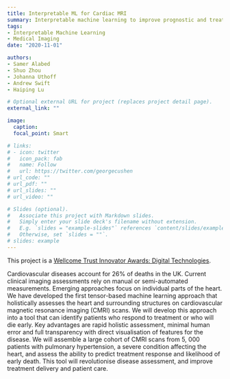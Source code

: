 ```yaml
---
title: Interpretable ML for Cardiac MRI
summary: Interpretable machine learning to improve prognostic and treatment response assessment on cardiac MRI 
tags:
- Interpretable Machine Learning
- Medical Imaging
date: "2020-11-01"

authors:
- Samer Alabed
- Shuo Zhou
- Johanna Uthoff
- Andrew Swift
- Haiping Lu

# Optional external URL for project (replaces project detail page).
external_link: ""

image:
  caption: 
  focal_point: Smart

# links:
# - icon: twitter
#   icon_pack: fab
#   name: Follow
#   url: https://twitter.com/georgecushen
# url_code: ""
# url_pdf: ""
# url_slides: ""
# url_video: ""

# Slides (optional).
#   Associate this project with Markdown slides.
#   Simply enter your slide deck's filename without extension.
#   E.g. `slides = "example-slides"` references `content/slides/example-slides.md`.
#   Otherwise, set `slides = ""`.
# slides: example
---
```


This project is a [Wellcome Trust Innovator Awards: Digital Technologies](https://grantnav.threesixtygiving.org/grant/360G-Wellcome-215799_Z_19_Z).

Cardiovascular diseases account for 26% of deaths in the UK. Current clinical imaging assessments rely on manual or semi-automated measurements. Emerging approaches focus on individual parts of the heart. We have developed the first tensor-based machine learning approach that holistically assesses the heart and surrounding structures on cardiovascular magnetic resonance imaging (CMRI) scans. We will develop this approach into a tool that can identify patients who respond to treatment or who will die early. Key advantages are rapid holistic assessment, minimal human error and full transparency with direct visualisation of features for the disease. We will assemble a large cohort of CMRI scans from 5, 000 patients with pulmonary hypertension, a severe condition affecting the heart, and assess the ability to predict treatment response and likelihood of early death. This tool will revolutionise disease assessment, and improve treatment delivery and patient care.
